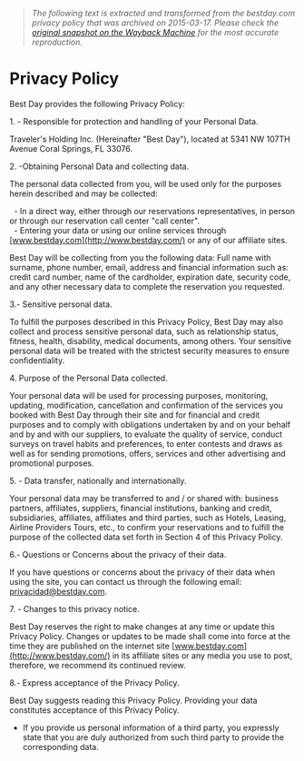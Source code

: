 > *The following text is extracted and transformed from the bestday.com privacy policy that was archived on 2015-03-17. Please check the [original snapshot on the Wayback Machine](https://web.archive.org/web/20150317230110id_/http%3A//www.bestday.com/Privacy) for the most accurate reproduction.*

# Privacy Policy

Best Day provides the following Privacy Policy:

1\. - Responsible for protection and handling of your Personal Data.

Traveler's Holding Inc. (Hereinafter "Best Day"), located at 5341 NW 107TH Avenue Coral Springs, FL 33076.

2\. -Obtaining Personal Data and collecting data.

The personal data collected from you, will be used only for the purposes herein described and may be collected:

  \- In a direct way, either through our reservations representatives, in person or through our reservation call center "call center".  
  \- Entering your data or using our online services through [www.bestday.com](http://www.bestday.com/) or any of our affiliate sites.

Best Day will be collecting from you the following data: Full name with surname, phone number, email, address and financial information such as: credit card number, name of the cardholder, expiration date, security code, and any other necessary data to complete the reservation you requested.

3.- Sensitive personal data.

To fulfill the purposes described in this Privacy Policy, Best Day may also collect and process sensitive personal data, such as relationship status, fitness, health, disability, medical documents, among others. Your sensitive personal data will be treated with the strictest security measures to ensure confidentiality.

4\. Purpose of the Personal Data collected.

Your personal data will be used for processing purposes, monitoring, updating, modification, cancellation and confirmation of the services you booked with Best Day through their site and for financial and credit purposes and to comply with obligations undertaken by and on your behalf and by and with our suppliers, to evaluate the quality of service, conduct surveys on travel habits and preferences, to enter contests and draws as well as for sending promotions, offers, services and other advertising and promotional purposes.

5\. - Data transfer, nationally and internationally.

Your personal data may be transferred to and / or shared with: business partners, affiliates, suppliers, financial institutions, banking and credit, subsidiaries, affiliates, affiliates and third parties, such as Hotels, Leasing, Airline Providers Tours, etc., to confirm your reservations and to fulfill the purpose of the collected data set forth in Section 4 of this Privacy Policy.

6.- Questions or Concerns about the privacy of their data.

If you have questions or concerns about the privacy of their data when using the site, you can contact us through the following email: [privacidad@bestday.com](mailto:privacidad@bestday.com).

7\. - Changes to this privacy notice.

Best Day reserves the right to make changes at any time or update this Privacy Policy. Changes or updates to be made shall come into force at the time they are published on the internet site [www.bestday.com](http://www.bestday.com/) in its affiliate sites or any media you use to post, therefore, we recommend its continued review.

8.- Express acceptance of the Privacy Policy.

Best Day suggests reading this Privacy Policy. Providing your data constitutes acceptance of this Privacy Policy.

* If you provide us personal information of a third party, you expressly state that you are duly authorized from such third party to provide the corresponding data.
